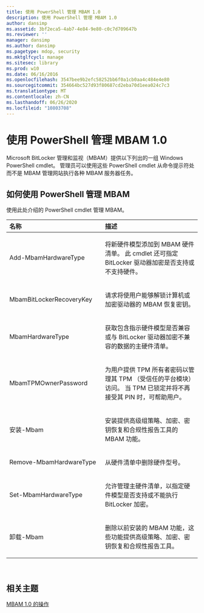 ```yaml
---
title: 使用 PowerShell 管理 MBAM 1.0
description: 使用 PowerShell 管理 MBAM 1.0
author: dansimp
ms.assetid: 3bf2eca5-4ab7-4e84-9e80-c0c7d709647b
ms.reviewer: ''
manager: dansimp
ms.author: dansimp
ms.pagetype: mdop, security
ms.mktglfcycl: manage
ms.sitesec: library
ms.prod: w10
ms.date: 06/16/2016
ms.openlocfilehash: 3547bee9b2efc58252bb6f0a1cb0aa4c484e4e80
ms.sourcegitcommit: 354664bc527d93f80687cd2eba70d1eea024c7c3
ms.translationtype: MT
ms.contentlocale: zh-CN
ms.lasthandoff: 06/26/2020
ms.locfileid: "10803708"
---
```

# 使用 PowerShell 管理 MBAM 1.0


Microsoft BitLocker 管理和监视（MBAM）提供以下列出的一组 Windows PowerShell cmdlet。 管理员可以使用这些 PowerShell cmdlet 从命令提示符处而不是 MBAM 管理网站执行各种 MBAM 服务器任务。

## 如何使用 PowerShell 管理 MBAM


使用此处介绍的 PowerShell cmdlet 管理 MBAM。

<table>
<colgroup>
<col width="50%" />
<col width="50%" />
</colgroup>
<thead>
<tr class="header">
<th align="left">名称</th>
<th align="left">描述</th>
</tr>
</thead>
<tbody>
<tr class="odd">
<td align="left"><p>Add-MbamHardwareType</p></td>
<td align="left"><p>将新硬件模型添加到 MBAM 硬件清单。 此 cmdlet 还可指定 BitLocker 驱动器加密是否支持或不支持硬件。</p></td>
</tr>
<tr class="even">
<td align="left"><p>MbamBitLockerRecoveryKey</p></td>
<td align="left"><p>请求将使用户能够解锁计算机或加密驱动器的 MBAM 恢复密钥。</p></td>
</tr>
<tr class="odd">
<td align="left"><p>MbamHardwareType</p></td>
<td align="left"><p>获取包含指示硬件模型是否兼容或与 BitLocker 驱动器加密不兼容的数据的主硬件清单。</p></td>
</tr>
<tr class="even">
<td align="left"><p>MbamTPMOwnerPassword</p></td>
<td align="left"><p>为用户提供 TPM 所有者密码以管理其 TPM （受信任的平台模块）访问。 当 TPM 已锁定并将不再接受其 PIN 时，可帮助用户。</p></td>
</tr>
<tr class="odd">
<td align="left"><p>安装-Mbam</p></td>
<td align="left"><p>安装提供高级组策略、加密、密钥恢复和合规性报告工具的 MBAM 功能。</p></td>
</tr>
<tr class="even">
<td align="left"><p>Remove-MbamHardwareType</p></td>
<td align="left"><p>从硬件清单中删除硬件型号。</p></td>
</tr>
<tr class="odd">
<td align="left"><p>Set-MbamHardwareType</p></td>
<td align="left"><p>允许管理主硬件清单，以指定硬件模型是否支持或不能执行 BitLocker 加密。</p></td>
</tr>
<tr class="even">
<td align="left"><p>卸载-Mbam</p></td>
<td align="left"><p>删除以前安装的 MBAM 功能，这些功能提供高级策略、加密、密钥恢复和合规性报告工具。</p></td>
</tr>
</tbody>
</table>

 

## 相关主题


[MBAM 1.0 的操作](operations-for-mbam-10.md)

 

 





